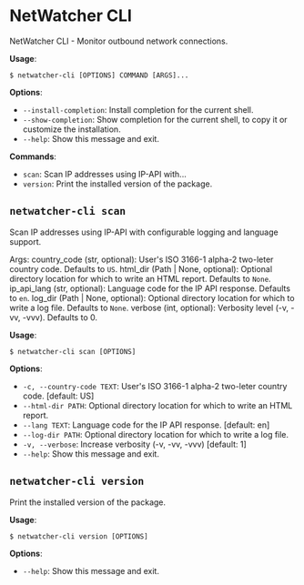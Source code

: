 # NetWatcher CLI

NetWatcher CLI - Monitor outbound network connections.

**Usage**:

```console
$ netwatcher-cli [OPTIONS] COMMAND [ARGS]...
```

**Options**:

* `--install-completion`: Install completion for the current shell.
* `--show-completion`: Show completion for the current shell, to copy it or customize the installation.
* `--help`: Show this message and exit.

**Commands**:

* `scan`: Scan IP addresses using IP-API with...
* `version`: Print the installed version of the package.

## `netwatcher-cli scan`

Scan IP addresses using IP-API with configurable logging and language support.

Args:
    country_code (str, optional): User&#x27;s ISO 3166-1 alpha-2 two-leter country code. Defaults to `US`.
    html_dir (Path | None, optional): Optional directory location for which to write an HTML report. Defaults to
        `None`.
    ip_api_lang (str, optional): Language code for the IP API response. Defaults to `en`.
    log_dir (Path | None, optional): Optional directory location for which to write a log file. Defaults to `None`.
    verbose (int, optional): Verbosity level (-v, -vv, -vvv). Defaults to 0.

**Usage**:

```console
$ netwatcher-cli scan [OPTIONS]
```

**Options**:

* `-c, --country-code TEXT`: User&#x27;s ISO 3166-1 alpha-2 two-leter country code.  [default: US]
* `--html-dir PATH`: Optional directory location for which to write an HTML report.
* `--lang TEXT`: Language code for the IP API response.  [default: en]
* `--log-dir PATH`: Optional directory location for which to write a log file.
* `-v, --verbose`: Increase verbosity (-v, -vv, -vvv)  [default: 1]
* `--help`: Show this message and exit.

## `netwatcher-cli version`

Print the installed version of the package.

**Usage**:

```console
$ netwatcher-cli version [OPTIONS]
```

**Options**:

* `--help`: Show this message and exit.
